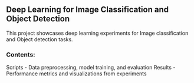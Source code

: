 ## Deep Learning for Image Classification and Object Detection
This project showcases deep learning experiments for Image classification and Object detection tasks.

### Contents:
Scripts - Data preprocessing, model training, and evaluation
Results - Performance metrics and visualizations from experiments






